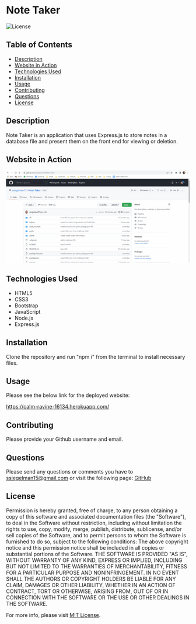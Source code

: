 # Note Taker

![License](https://img.shields.io/badge/License-MIT-yellow.svg)

  ## Table of Contents
- [Description](#description)
- [Website in Action](#usage)
- [Technologies Used](#technologies)
- [Installation](#installation)
- [Usage](#usage)
- [Contributing](#contributing)
- [Questions](#questions)
- [License](#license)

## Description

Note Taker is an application that uses Express.js to store notes in a database file and present them on the front end for viewing or deletion.

## Website in Action

![Walkthrough](./assets/Video_Walkthrough.gif)

## Technologies Used

- HTML5
- CSS3
- Bootstrap
- JavaScript
- Node.js
- Express.js

## Installation

Clone the repository and run "npm i" from the terminal to install necessary files.

## Usage

Please see the below link for the deployed website:

https://calm-ravine-16134.herokuapp.com/

## Contributing

Please provide your Github username and email.

## Questions

Please send any questions or comments you have to ssiegelman15@gmail.com or visit the following page: [GitHub](https://github.com/ssiegelman15)

## License

Permission is hereby granted, free of charge, to any person obtaining a copy of this software and associated documentation files (the "Software"), to deal in the Software without restriction, including without limitation the rights to use, copy, modify, merge, publish, distribute, sublicense, and/or sell copies of the Software, and to permit persons to whom the Software is furnished to do so, subject to the following conditions: 
The above copyright notice and this permission notice shall be included in all copies or substantial portions of the Software. 
THE SOFTWARE IS PROVIDED "AS IS", WITHOUT WARRANTY OF ANY KIND, EXPRESS OR IMPLIED, INCLUDING BUT NOT LIMITED TO THE WARRANTIES OF MERCHANTABILITY, FITNESS FOR A PARTICULAR PURPOSE AND NONINFRINGEMENT. 
IN NO EVENT SHALL THE AUTHORS OR COPYRIGHT HOLDERS BE LIABLE FOR ANY CLAIM, DAMAGES OR OTHER LIABILITY, WHETHER IN AN ACTION OF CONTRACT, TORT OR OTHERWISE, ARISING FROM, OUT OF OR IN CONNECTION WITH THE SOFTWARE OR THE USE OR OTHER DEALINGS IN THE SOFTWARE. 


For more info, please visit [MIT License](https://choosealicense.com/licenses/mit/).

